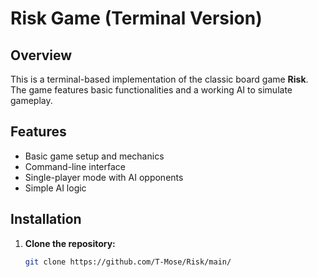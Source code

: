 # Risk Game (Terminal Version)

## Overview

This is a terminal-based implementation of the classic board game **Risk**. The game features basic functionalities and a working AI to simulate gameplay.

## Features

- Basic game setup and mechanics
- Command-line interface
- Single-player mode with AI opponents
- Simple AI logic

## Installation

1. **Clone the repository:**
   ```sh
   git clone https://github.com/T-Mose/Risk/main/
